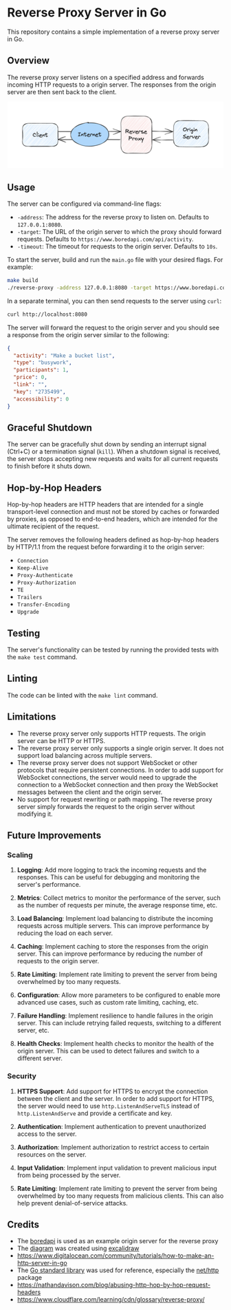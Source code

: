 # Reverse Proxy Server in Go

This repository contains a simple implementation of a reverse proxy server in Go.

## Overview

The reverse proxy server listens on a specified address and forwards incoming HTTP requests to a origin server. The responses from the origin server are then sent back to the client.

![Diagram showing a simple reverse proxy](assets/diagram.png)

## Usage

The server can be configured via command-line flags:

- `-address`: The address for the reverse proxy to listen on. Defaults to `127.0.0.1:8080`.
- `-target`: The URL of the origin server to which the proxy should forward requests. Defaults to `https://www.boredapi.com/api/activity`.
- `-timeout`: The timeout for requests to the origin server. Defaults to `10s`.

To start the server, build and run the `main.go` file with your desired flags. For example:

```bash
make build
./reverse-proxy -address 127.0.0.1:8080 -target https://www.boredapi.com/api/activity
```

In a separate terminal, you can then send requests to the server using `curl`:

```bash
curl http://localhost:8080
```

The server will forward the request to the origin server and you should see a response from the origin server similar to the following:

```json
{
  "activity": "Make a bucket list",
  "type": "busywork",
  "participants": 1,
  "price": 0,
  "link": "",
  "key": "2735499",
  "accessibility": 0
}
```

## Graceful Shutdown

The server can be gracefully shut down by sending an interrupt signal (Ctrl+C) or a termination signal (`kill`). When a shutdown signal is received, the server stops accepting new requests and waits for all current requests to finish before it shuts down.

## Hop-by-Hop Headers

Hop-by-hop headers are HTTP headers that are intended for a single transport-level connection and must not be stored by caches or forwarded by proxies, as opposed to end-to-end headers, which are intended for the ultimate recipient of the request.

The server removes the following headers defined as hop-by-hop headers by HTTP/1.1 from the request before forwarding it to the origin server:

- `Connection`
- `Keep-Alive`
- `Proxy-Authenticate`
- `Proxy-Authorization`
- `TE`
- `Trailers`
- `Transfer-Encoding`
- `Upgrade`

## Testing

The server's functionality can be tested by running the provided tests with the `make test` command.

## Linting

The code can be linted with the `make lint` command.

## Limitations

- The reverse proxy server only supports HTTP requests. The origin server can be HTTP or HTTPS.
- The reverse proxy server only supports a single origin server. It does not support load balancing across multiple servers.
- The reverse proxy server does not support WebSocket or other protocols that require persistent connections. In order to add support for WebSocket connections, the server would need to upgrade the connection to a WebSocket connection and then proxy the WebSocket messages between the client and the origin server.
- No support for request rewriting or path mapping. The reverse proxy server simply forwards the request to the origin server without modifying it.

## Future Improvements

### Scaling

1. **Logging**: Add more logging to track the incoming requests and the responses. This can be useful for debugging and monitoring the server's performance.

2. **Metrics**: Collect metrics to monitor the performance of the server, such as the number of requests per minute, the average response time, etc.

3. **Load Balancing**: Implement load balancing to distribute the incoming requests across multiple servers. This can improve performance by reducing the load on each server.

4. **Caching**: Implement caching to store the responses from the origin server. This can improve performance by reducing the number of requests to the origin server.

5. **Rate Limiting**: Implement rate limiting to prevent the server from being overwhelmed by too many requests.

6. **Configuration**: Allow more parameters to be configured to enable more advanced use cases, such as custom rate limiting, caching, etc.

7. **Failure Handling**: Implement resilience to handle failures in the origin server. This can include retrying failed requests, switching to a different server, etc.

8. **Health Checks**: Implement health checks to monitor the health of the origin server. This can be used to detect failures and switch to a different server.

### Security

1. **HTTPS Support**: Add support for HTTPS to encrypt the connection between the client and the server. In order to add support for HTTPS, the server would need to use `http.ListenAndServeTLS` instead of `http.ListenAndServe` and provide a certificate and key.

2. **Authentication**: Implement authentication to prevent unauthorized access to the server.

3. **Authorization**: Implement authorization to restrict access to certain resources on the server.

4. **Input Validation**: Implement input validation to prevent malicious input from being processed by the server.

5. **Rate Limiting**: Implement rate limiting to prevent the server from being overwhelmed by too many requests from malicious clients. This can also help prevent denial-of-service attacks.

## Credits

- The [boredapi](https://www.boredapi.com/) is used as an example origin server for the reverse proxy
- The [diagram](assets/diagram.png) was created using [excalidraw](https://excalidraw.com/)
- https://www.digitalocean.com/community/tutorials/how-to-make-an-http-server-in-go
- The [Go standard library](https://pkg.go.dev/std) was used for reference, especially the [net/http](https://pkg.go.dev/net/http) package
- https://nathandavison.com/blog/abusing-http-hop-by-hop-request-headers
- https://www.cloudflare.com/learning/cdn/glossary/reverse-proxy/
